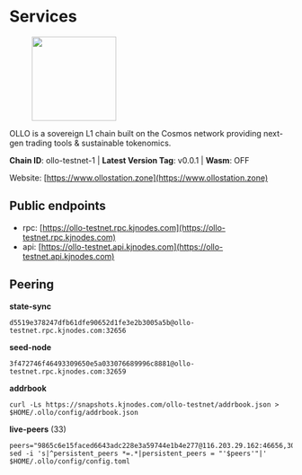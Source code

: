 # Services

<figure><img src="https://raw.githubusercontent.com/kj89/testnet_manuals/main/pingpub/logos/ollo.png" width="150" alt=""><figcaption></figcaption></figure>

OLLO is a sovereign L1 chain built on the Cosmos network providing  next-gen trading tools & sustainable tokenomics.

**Chain ID**: ollo-testnet-1 | **Latest Version Tag**: v0.0.1 | **Wasm**: OFF

Website: [https://www.ollostation.zone](https://www.ollostation.zone)


## Public endpoints

* rpc: [https://ollo-testnet.rpc.kjnodes.com](https://ollo-testnet.rpc.kjnodes.com)
* api: [https://ollo-testnet.api.kjnodes.com](https://ollo-testnet.api.kjnodes.com)

## Peering

**state-sync**

```
d5519e378247dfb61dfe90652d1fe3e2b3005a5b@ollo-testnet.rpc.kjnodes.com:32656
```

**seed-node**

```
3f472746f46493309650e5a033076689996c8881@ollo-testnet.rpc.kjnodes.com:32659
```

**addrbook**
```
curl -Ls https://snapshots.kjnodes.com/ollo-testnet/addrbook.json > $HOME/.ollo/config/addrbook.json
```

**live-peers** (33)
```
peers="9865c6e15faced6643adc228e3a59744e1b4e277@116.203.29.162:46656,30e131bf18d2ca90cb8c605db79ff8ad1e6ad3a1@83.171.248.175:32656,88517ff0acf652ac8e8c76ee485da05d3ae35227@135.181.36.194:26656,34f4de6082a894a3b6addab6c370e62238d43649@65.109.28.55:28656,4da239f27366a2f0076163fc577afdc67d470a82@65.109.90.33:18156,42beefd08b5f8580177d1506220db3a548090262@65.108.195.29:26116,2a8f0fada8b8b71b8154cf30ce44aebea1b5fe3d@146.59.116.136:26656,7db2f25b3bceeb32769d20316d5f1567f0a4bb54@167.86.99.7:16656,da8d3ca8e1c147f0037b1c43ad3de7174f5ec1b7@209.145.59.224:26656,d4696aba0fbb58a31b2736819ddecf699d787edb@38.242.159.61:26656,74e60a35557efc793edb10667c3fff979ccbf49f@141.95.204.81:26656,62ea32840aee3f7450089747d9b5c4a5b2110bb0@75.119.154.22:26656,8c4a28db4a9f4a37725d504d6f87fb5e1aee0266@49.12.216.13:46656,4df1895f1e1d76bc317ca2698a3fea6354eadd77@65.108.15.48:26656,67d27bdbc3c444c557d555164518d8f551a922c5@136.243.103.32:46656,4b73754c2c10d523ffd43ca95d9cb6e0ad8204a4@5.189.148.147:26656,46d6f338d845f2eabf046d8bbabdab70a7d94b18@89.179.33.100:26656,ad204b3422acb2e9a364941e540c99203ec22c5c@212.23.222.93:26656,412da32e046360f7e5168a89f80172ad093b17d9@65.109.37.58:17656,ed38d885d068a963b0bc3986bb69680c34757a40@135.181.83.157:26656,3baa3ab28418101d74a75e859b7ac0777f671c1c@65.108.204.119:26116,69d2c02f413bea1376f5398646f0c2ce0f82d62e@141.94.73.93:26656,392a64d15d8e1e318e7639cc20f36ed6a4a31703@5.75.169.25:26656,a553ae4af55d127300dd707a46e715b47a82610a@65.21.131.215:26626,9c538c7faa0881052ff1cb21c031372ab510e064@134.209.91.16:26656,958c8c3198edc57b70dd3206eb15d20e1da92bb8@185.197.195.242:36656,43da48176665407ebbe40f809a0ec2c84ab0579e@65.109.24.121:26656,5f2e17783db19bcf868b03a1ee0a6e2cc47df6d3@185.16.39.3:26656,ad2b0a3dfdd52bb4de8624b6b378638815f8e64b@65.109.90.178:18156,c6ecf591a7a774ee8ef18cd67427e7fb813ab35d@95.217.84.248:32656,b1c40c092d4c889d14ac8db36621c114f811d797@65.109.92.241:22046,46cd4ab1a4fd92ee0ab510d05dce3cd00e639a05@3.235.146.125:26656,4a1dce5e59374f85d45fdb49478658b03e3d2ef3@65.21.134.202:26626"
sed -i 's|^persistent_peers *=.*|persistent_peers = "'$peers'"|' $HOME/.ollo/config/config.toml
```
